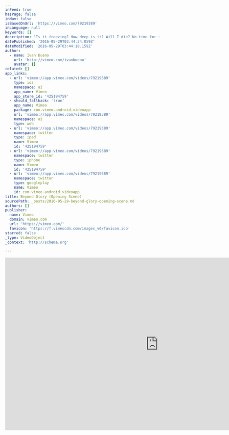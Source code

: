 ```yaml
---
inFeed: true
hasPage: false
inNav: false
isBasedOnUrl: 'https://vimeo.com/79219389'
inLanguage: null
keywords: []
description: "Is it freezing? How deep is it? Will I die? No time for those questions when you're head-first in mid-air, gravity pulling you down towards the abyss."
datePublished: '2016-05-29T03:44:34.059Z'
dateModified: '2016-05-29T03:44:18.159Z'
author:
  - name: Ivan Bueno
    url: 'http://vimeo.com/ivanbueno'
    avatar: {}
related: []
app_links:
  - url: 'vimeo://app.vimeo.com/videos/79219389'
    type: ios
    namespace: ai
    app_name: Vimeo
    app_store_id: '425194759'
  - should_fallback: 'true'
    app_name: Vimeo
    package: com.vimeo.android.videoapp
    url: 'vimeo://app.vimeo.com/videos/79219389'
    namespace: ai
    type: web
  - url: 'vimeo://app.vimeo.com/videos/79219389'
    namespace: twitter
    type: ipad
    name: Vimeo
    id: '425194759'
  - url: 'vimeo://app.vimeo.com/videos/79219389'
    namespace: twitter
    type: iphone
    name: Vimeo
    id: '425194759'
  - url: 'vimeo://app.vimeo.com/videos/79219389'
    namespace: twitter
    type: googleplay
    name: Vimeo
    id: com.vimeo.android.videoapp
title: Beyond Glory (Opening Scene)
sourcePath: _posts/2016-05-29-beyond-glory-opening-scene.md
authors: []
publisher:
  name: Vimeo
  domain: vimeo.com
  url: 'https://vimeo.com/'
  favicon: 'https://f.vimeocdn.com/images_v6/favicon.ico'
starred: false
_type: VideoObject
_context: 'http://schema.org'

---
```

<iframe src="https://cdn.embedly.com/widgets/media.html?src=https%3A%2F%2Fplayer.vimeo.com%2Fvideo%2F79219389&amp;url=https%3A%2F%2Fvimeo.com%2F79219389&amp;image=http%3A%2F%2Fi.vimeocdn.com%2Fvideo%2F454856047_1280.jpg&amp;key=b7d04c9b404c499eba89ee7072e1c4f7&amp;type=text%2Fhtml&amp;schema=vimeo" width="1000" height="563" scrolling="no" frameborder="0" allowfullscreen="" style=""></iframe>